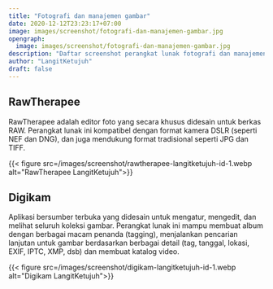 ```yaml
---
title: "Fotografi dan manajemen gambar"
date: 2020-12-12T23:23:17+07:00
image: images/screenshot/fotografi-dan-manajemen-gambar.jpg
opengraph:
  image: images/screenshot/fotografi-dan-manajemen-gambar.jpg
description: "Daftar screenshot perangkat lunak fotografi dan manajemen gambar"
author: "LangitKetujuh"
draft: false
---
```


## RawTherapee

RawTherapee adalah editor foto yang secara khusus didesain untuk berkas RAW. Perangkat lunak ini kompatibel dengan format kamera DSLR (seperti NEF dan DNG), dan juga mendukung format tradisional seperti JPG dan TIFF.

{{< figure src=/images/screenshot/rawtherapee-langitketujuh-id-1.webp alt="RawTherapee LangitKetujuh">}}

## Digikam

Aplikasi bersumber terbuka yang didesain untuk mengatur, mengedit, dan melihat seluruh koleksi gambar. Perangkat lunak ini mampu membuat album dengan berbagai macam penanda (tagging), menjalankan pencarian lanjutan untuk gambar berdasarkan berbagai detail (tag, tanggal, lokasi, EXIF, IPTC, XMP, dsb) dan membuat katalog video.

{{< figure src=/images/screenshot/digikam-langitketujuh-id-1.webp alt="Digikam LangitKetujuh">}}
